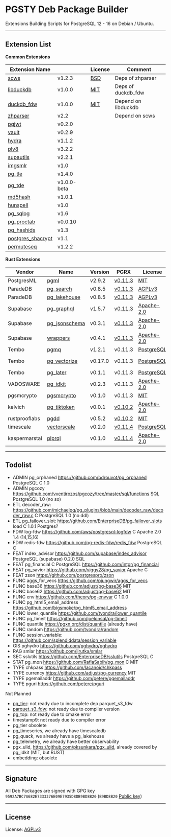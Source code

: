# PGSTY Deb Package Builder

Extensions Building Scripts for PostgreSQL 12 - 16 on Debian / Ubuntu.



--------

## Extension List

**Common Extensions**

| Extension Name                                                    |             | License                                                         | Comment             |
|-------------------------------------------------------------------|-------------|-----------------------------------------------------------------|---------------------|
| [scws](https://github.com/hightman/scws)                          | v1.2.3      | [BSD](https://github.com/hightman/scws/blob/master/COPYING)     | Deps of zhparser    |
| [libduckdb](https://github.com/duckdb/duckdb)                     | v1.0.0      | [MIT](https://github.com/duckdb/duckdb/blob/main/LICENSE)       | Deps of duckdb_fdw  |
| [duckdb_fdw](https://github.com/alitrack/duckdb_fdw)              | v1.0.0      | [MIT](https://github.com/alitrack/duckdb_fdw/blob/main/LICENSE) | Depend on libduckdb |
| [zhparser](https://github.com/amutu/zhparser)                     | v2.2        |                                                                 | Depend on scws      |
| [pgjwt](https://github.com/michelp/pgjwt)                         | v0.2.0      |                                                                 |                     |
| [vault](https://github.com/supabase/vault)                        | v0.2.9      |                                                                 |                     |
| [hydra](https://github.com/hydradatabase/)                        | v1.1.2      |                                                                 |                     |
| [plv8](https://github.com/plv8/plv8)                              | v3.2.2      |                                                                 |                     |
| [supautils](https://github.com/supabase/supautils)                | v2.2.1      |                                                                 |                     |
| [imgsmlr](https://github.com/postgrespro/imgsmlr)                 | v1.0        |                                                                 |                     |
| [pg_tle](https://github.com/aws/pg_tle)                           | v1.4.0      |                                                                 |                     |
| [pg_tde](https://github.com/Percona-Lab/pg_tde/tree/1.0.0-beta)   | v1.0.0-beta |                                                                 |                     |
| [md5hash](https://github.com/tvondra/md5hash)                     | v1.0.1      |                                                                 |                     |
| [hunspell](https://github.com/postgrespro/hunspell_dicts)         | v1.0        |                                                                 |                     |                 
| [pg_sqlog](https://github.com/kouber/pg_sqlog)                    | v1.6        |                                                                 |                     |      
| [pg_proctab](https://gitlab.com/pg_proctab/pg_proctab)            | v0.0.10     |                                                                 |                     |              
| [pg_hashids](https://github.com/iCyberon/pg_hashids)              | v1.3        |                                                                 |                     |            
| [postgres_shacrypt](https://github.com/dverite/postgres-shacrypt) | v1.1        |                                                                 |                     |                         
| [permuteseq](https://github.com/dverite/permuteseq)               | v1.2.2      |                                                                 |                     |

**Rust Extensions**

| Vendor        | Name                                                                       | Version | PGRX                                                                                            | License                                                                     | PG Ver         | Deps          |
|---------------|----------------------------------------------------------------------------|---------|-------------------------------------------------------------------------------------------------|-----------------------------------------------------------------------------|----------------|---------------|
| PostgresML    | [pgml](https://github.com/postgresml/postgresml)                           | v2.9.2  | [v0.11.3](https://github.com/postgresml/postgresml/blob/master/pgml-extension/Cargo.lock#L1785) | [MIT](https://github.com/postgresml/postgresml/blob/master/MIT-LICENSE.txt) | 16,15,14       |               |
| ParadeDB      | [pg_search](https://github.com/paradedb/paradedb/tree/dev/pg_search)       | v0.8.5  | [v0.11.3](https://github.com/paradedb/paradedb/blob/dev/pg_search/Cargo.toml#L36)               | [AGPLv3](https://github.com/paradedb/paradedb/blob/dev/LICENSE)             | 16,15          |               |
| ParadeDB      | [pg_lakehouse](https://github.com/paradedb/paradedb/tree/dev/pg_lakehouse) | v0.8.5  | [v0.11.3](https://github.com/paradedb/paradedb/blob/dev/pg_lakehouse/Cargo.toml#L26)            | [AGPLv3](https://github.com/paradedb/paradedb/blob/dev/LICENSE)             | 16,15          |               |
| Supabase      | [pg_graphql](https://github.com/supabase/pg_graphql)                       | v1.5.7  | [v0.11.3](https://github.com/supabase/pg_graphql/blob/master/Cargo.toml#L17)                    | [Apache-2.0](https://github.com/supabase/pg_graphql/blob/master/LICENSE)    | 16,15          |               |
| Supabase      | [pg_jsonschema](https://github.com/supabase/pg_jsonschema)                 | v0.3.1  | [v0.11.3](https://github.com/supabase/pg_jsonschema/blob/master/Cargo.toml#L19)                 | [Apache-2.0](https://github.com/supabase/pg_jsonschema/blob/master/LICENSE) | 16,15,14,13,12 |               |
| Supabase      | [wrappers](https://github.com/supabase/wrappers)                           | v0.4.1  | [v0.11.3](https://github.com/supabase/wrappers/blob/main/Cargo.lock#L4254)                      | [Apache-2.0](https://github.com/supabase/wrappers/blob/main/LICENSE)        | 16,15,14       |               |
| Tembo         | [pgmq](https://github.com/tembo-io/pgmq)                                   | v1.2.1  | v0.11.3                                                                                         | [PostgreSQL](https://github.com/tembo-io/pgmq)                              | 16,15,14,13,12 |               |
| Tembo         | [pg_vectorize](https://github.com/tembo-io/pg_vectorize)                   | v0.17.0 | v0.11.3                                                                                         | [PostgreSQL](https://github.com/tembo-io/pg_vectorize/blob/main/LICENSE)    | 16,15,14       | pgmq, pg_cron |
| Tembo         | [pg_later](https://github.com/tembo-io/pg_later)                           | v0.1.1  | v0.11.3                                                                                         | [PostgreSQL](https://github.com/tembo-io/pg_later/blob/main/LICENSE)        | 16,15,14,13    | pgmq          |
| VADOSWARE     | [pg_idkit](https://github.com/VADOSWARE/pg_idkit)                          | v0.2.3  | v0.11.3                                                                                         | [Apache-2.0](https://github.com/VADOSWARE/pg_idkit/blob/main/LICENSE)       | 16,15,14,13,12 |               |
| pgsmcrypto    | [pgsmcrypto](https://github.com/zhuobie/pgsmcrypto)                        | v0.1.0  | v0.11.3                                                                                         | [MIT](https://github.com/zhuobie/pgsmcrypto/blob/main/LICENSE)              | 16,15,14,13,12 |               |
| kelvich       | [pg_tiktoken](https://github.com/kelvich/pg_tiktoken)                      | v0.0.1  | [v0.10.2](https://github.com/kelvich/pg_tiktoken/blob/main/Cargo.toml)                          | [Apache-2.0](https://github.com/kelvich/pg_tiktoken/blob/main/LICENSE)      | 16,15,14,13,12 |               |
| rustprooflabs | [pgdd](https://github.com/rustprooflabs/pgdd)                              | v0.5.2  | [v0.10.2](https://github.com/rustprooflabs/pgdd/blob/main/Cargo.toml#L25)                       | [MIT](https://github.com/zhuobie/pgsmcrypto/blob/main/LICENSE)              | 16,15,14,13,12 |               |
| timescale     | [vectorscale](https://github.com/timescale/pgvectorscale)                  | v0.2.0  | [v0.11.4](https://github.com/timescale/pgvectorscale/blob/main/pgvectorscale/Cargo.toml#L17)    | [PostgreSQL](https://github.com/timescale/pgvectorscale/blob/main/LICENSE)  | 16,15,14,13,12 |               |
| kaspermarstal | [plprql](https://github.com/kaspermarstal/plprql)                          | v0.1.0  | [v0.11.4](https://github.com/kaspermarstal/plprql/blob/main/Cargo.toml#L21)                     | [Apache-2.0](https://github.com/kaspermarstal/plprql/blob/main/LICENSE)     | 16,15,14,13,12 |               |

--------

## Todolist

- ADMIN pg_orphaned https://github.com/bdrouvot/pg_orphaned PostgreSQL C 1.0
- ADMIN pgcozy https://github.com/vventirozos/pgcozy/tree/master/sql/functions SQL PostgreSQL 1.0 (no so)
- ETL decoder_raw: https://github.com/michaelpq/pg_plugins/blob/main/decoder_raw/decoder_raw.c C PostgreSQL 1.0 (no ddl)
- ETL pg_failover_slot: https://github.com/EnterpriseDB/pg_failover_slots load C 1.0.1 Postgres?
- FDW log-fdw https://github.com/aws/postgresql-logfdw C Apache 2.0 1.4 (14,15,16)
- FDW redis-fdw https://github.com/pg-redis-fdw/redis_fdw PostgreSQL C
- FEAT index_advisor https://github.com/supabase/index_advisor PostgreSQL (supabase) 0.2.0 SQL
- FEAT pg_financial C PostgreSQL https://github.com/intgr/pg_financial
- FEAT pg_savior https://github.com/viggy28/pg_savior Apache C
- FEAT zson https://github.com/postgrespro/zson
- FUNC aggs_for_vecs https://github.com/pjungwir/aggs_for_vecs
- FUNC base36 https://github.com/adjust/pg-base36 MIT
- FUNC base62  https://github.com/adjust/pg-base62 MIT
- FUNC env https://github.com/theory/pg-envvar C 1.0.0
- FUNC pg_html5_email_address https://github.com/bigsmoke/pg_html5_email_address
- FUNC lower_quantile https://github.com/tvondra/lower_quantile
- FUNC pg_timeit https://github.com/joelonsql/pg-timeit
- FUNC quantile https://pgxn.org/dist/quantile (already have)
- FUNC random https://github.com/tvondra/random
- FUNC session_variable: https://github.com/splendiddata/session_variable
- GIS pghydro https://github.com/pghydro/pghydro
- RAG smlar https://github.com/jirutka/smlar
- SEC sslutils https://github.com/EnterpriseDB/sslutils PostgreSQL C
- STAT pg_mon https://github.com/RafiaSabih/pg_mon C  MIT
- TYPE chkpass https://github.com/lacanoid/chkpass
- TYPE currency https://github.com/adjust/pg-currency MIT
- TYPE pgemailaddr https://github.com/petere/pgemailaddr
- TYPE pguri https://github.com/petere/pguri


Not Planned
 
- [pg_tier](https://github.com/tembo-io/pg_tier): not ready due to incomplete dep parquet_s3_fdw
- [parquet_s3_fdw](https://github.com/pgspider/parquet_s3_fdw): not ready due to compiler version
- pg_top: not ready due to cmake error
- timestamp9: not ready due to compiler error
- pg_tier obsolete
- pg_timeseries, we already have timescaledb 
- pg_quack, we already have a pg_lakehouse
- pg_telemetry, we already have better observability
- pgx_ulid, https://github.com/pksunkara/pgx_ulid, already covered by pg_idkit (MIT, but RUST)
- embedding: obsolete
 

--------

## Signature

All Deb Packages are signed with GPG key `9592A7BC7A682E7333376E09E7935D8DB9BD8B20` (`B9BD8B20` [Public key](KEYS))


--------

## License

License: [AGPLv3](LICENSE)
